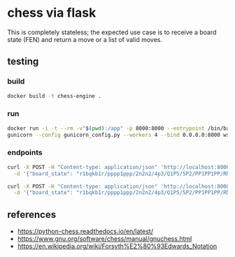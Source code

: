# chess via flask
This is completely stateless; the expected use case is to receive a board state (FEN) and return a move or a list of valid moves.

## testing
### build
```bash
docker build -t chess-engine .
```
### run
```bash
docker run -i -t --rm -v"$(pwd):/app" -p 8000:8000 --entrypoint /bin/bash chess-engine
gunicorn --config gunicorn_config.py --workers 4 --bind 0.0.0.0:8000 wsgi:app
```

### endpoints
```bash
curl -X POST -H "Content-type: application/json" 'http://localhost:8000/get_move' \
  -d '{"board_state": "r1bqkb1r/pppp1ppp/2n2n2/4p3/Q1P5/5P2/PP1PP1PP/RNB1KBNR w KQkq - 2 4", "time_limit": 1}'

curl -X POST -H "Content-type: application/json" 'http://localhost:8000/valid_moves' \
  -d '{"board_state": "r1bqkb1r/pppp1ppp/2n2n2/4p3/Q1P5/5P2/PP1PP1PP/RNB1KBNR w KQkq - 2 4"}'
```

## references
- https://python-chess.readthedocs.io/en/latest/
- https://www.gnu.org/software/chess/manual/gnuchess.html
- https://en.wikipedia.org/wiki/Forsyth%E2%80%93Edwards_Notation
